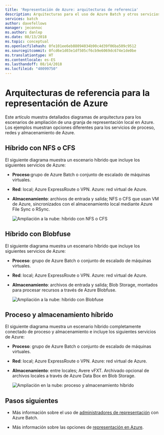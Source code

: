 ```yaml
---
title: 'Representación de Azure: arquitecturas de referencia'
description: Arquitecturas para el uso de Azure Batch y otros servicios de Azure para ampliar una granja de representación local llevándola a la nube
services: batch
author: davefellows
manager: jeconnoc
ms.author: danlep
ms.date: 08/13/2018
ms.topic: conceptual
ms.openlocfilehash: 0fe101ee6eb88094034b90c4d39f06ba509c9512
ms.sourcegitcommit: 0fcd6e1d03e1df505cf6cb9e6069dc674e1de0be
ms.translationtype: HT
ms.contentlocale: es-ES
ms.lasthandoff: 08/14/2018
ms.locfileid: "40099750"
---
```

# <a name="reference-architectures-for-azure-rendering"></a>Arquitecturas de referencia para la representación de Azure

Este artículo muestra detallados diagramas de arquitectura para los escenarios de ampliación de una granja de representación local en Azure. Los ejemplos muestran opciones diferentes para los servicios de proceso, redes y almacenamiento de Azure.

## <a name="hybrid-with-nfs-or-cfs"></a>Híbrido con NFS o CFS

El siguiente diagrama muestra un escenario híbrido que incluye los siguientes servicios de Azure:

* **Proceso**:grupo de Azure Batch o conjunto de escalado de máquinas virtuales.

* **Red**: local; Azure ExpressRoute o VPN. Azure: red virtual de Azure.

* **Almacenamiento**: archivos de entrada y salida; NFS o CFS que usan VM de Azure, sincronizados con el almacenamiento local mediante Azure File Sync o RSync.

  ![Ampliación a la nube: híbrido con NFS o CFS](./media/batch-rendering-architectures/hybrid-nfs-cfs.png)

## <a name="hybrid-with-blobfuse"></a>Híbrido con Blobfuse

El siguiente diagrama muestra un escenario híbrido que incluye los siguientes servicios de Azure:

* **Proceso**: grupo de Azure Batch o conjunto de escalado de máquinas virtuales.

* **Red**: local; Azure ExpressRoute o VPN. Azure: red virtual de Azure.

* **Almacenamiento**: archivos de entrada y salida; Blob Storage, montados para procesar recursos a través de Azure Blobfuse.

  ![Ampliación a la nube: híbrido con Blobfuse](./media/batch-rendering-architectures/hybrid-blob-fuse.png)

## <a name="hybrid-compute-and-storage"></a>Proceso y almacenamiento híbrido

El siguiente diagrama muestra un escenario híbrido completamente conectado de proceso y almacenamiento e incluye los siguientes servicios de Azure:

* **Proceso**: grupo de Azure Batch o conjunto de escalado de máquinas virtuales.

* **Red**: local; Azure ExpressRoute o VPN. Azure: red virtual de Azure.

* **Almacenamiento**: entre locales; Avere vFXT. Archivado opcional de archivos locales a través de Azure Data Box en Blob Storage.

  ![Ampliación en la nube: proceso y almacenamiento híbrido](./media/batch-rendering-architectures/hybrid-compute-storage.png)


## <a name="next-steps"></a>Pasos siguientes

* Más información sobre el uso de [administradores de representación](batch-rendering-render-managers.md) con Azure Batch.

* Más información sobre las opciones de [representación en Azure](batch-rendering-service.md).